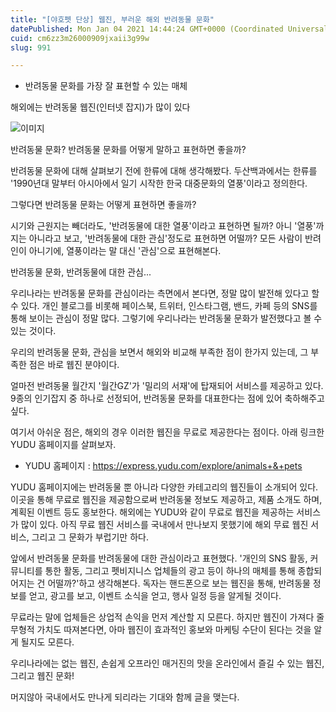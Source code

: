 ```yaml
---
title: "[야호펫 단상] 웹진, 부러운 해외 반려동물 문화"
datePublished: Mon Jan 04 2021 14:44:24 GMT+0000 (Coordinated Universal Time)
cuid: cm6zz3m26000909jxaii3g99w
slug: 991

---
```



- 반려동물 문화를 가장 잘 표현할 수 있는 매체

해외에는 반려동물 웹진(인터넷 잡지)가 많이 있다

![이미지](https://cdn.hashnode.com/res/hashnode/image/upload/v1739247573658/c45e7c3e-5c07-4c74-93c6-a404dedfa1ba.jpeg)

반려동물 문화? 반려동물 문화를 어떻게 말하고 표현하면 좋을까?

반려동물 문화에 대해 살펴보기 전에 한류에 대해 생각해봤다. 두산백과에서는 한류를 '1990년대 말부터 아시아에서 일기 시작한 한국 대중문화의 열풍'이라고 정의한다.

그렇다면 반려동물 문화는 어떻게 표현하면 좋을까?

시기와 근원지는 빼더라도, '반려동물에 대한 열풍'이라고 표현하면 될까? 아니 '열풍'까지는 아니라고 보고, '반려동물에 대한 관심'정도로 표현하면 어떨까? 모든 사람이 반려인이 아니기에, 열풍이라는 말 대신 '관심'으로 표현해본다.

반려동물 문화, 반려동물에 대한 관심...

우리나라는 반려동물 문화를 관심이라는 측면에서 본다면, 정말 많이 발전해 있다고 할 수 있다. 개인 블로그를 비롯해 페이스북, 트위터, 인스타그램, 밴드, 카페 등의 SNS를 통해 보이는 관심이 정말 많다. 그렇기에 우리나라는 반려동물 문화가 발전했다고 볼 수 있는 것이다.

우리의 반려동물 문화, 관심을 보면서 해외와 비교해 부족한 점이 한가지 있는데, 그 부족한 점은 바로 웹진 분야이다.

얼마전 반려동물 월간지 '월간GZ'가 '밀리의 서재'에 탑재되어 서비스를 제공하고 있다. 9종의 인기잡지 중 하나로 선정되어, 반려동물 문화를 대표한다는 점에 있어 축하해주고 싶다.

여기서 아쉬운 점은, 해외의 경우 이러한 웹진을 무료로 제공한다는 점이다. 아래 링크한 YUDU 홈페이지를 살펴보자.

* YUDU 홈페이지 : https://express.yudu.com/explore/animals+&+pets

YUDU 홈페이지에는 반려동물 뿐 아니라 다양한 카테고리의 웹진들이 소개되어 있다. 이곳을 통해 무료로 웹진을 제공함으로써 반려동물 정보도 제공하고, 제품 소개도 하며, 계획된 이벤트 등도 홍보한다. 해외에는 YUDU와 같이 무료로 웹진을 제공하는 서비스가 많이 있다. 아직 무료 웹진 서비스를 국내에서 만나보지 못했기에 해외 무료 웹진 서비스, 그리고 그 문화가 부럽기만 하다.

앞에서 반려동물 문화를 반려동물에 대한 관심이라고 표현했다. '개인의 SNS 활동, 커뮤니티를 통한 활동, 그리고 펫비지니스 업체들의 광고 등이 하나의 매체를 통해 종합되어지는 건 어떨까?'하고 생각해본다. 독자는 핸드폰으로 보는 웹진을 통해, 반려동물 정보를 얻고, 광고를 보고, 이벤트 소식을 얻고, 행사 일정 등을 알게될 것이다.

무료라는 말에 업체들은 상업적 손익을 먼저 계산할 지 모른다. 하지만 웹진이 가져다 줄 무형적 가치도 따져본다면, 아마 웹진이 효과적인 홍보와 마케팅 수단이 된다는 것을 알게 될지도 모른다.

우리나라에는 없는 웹진, 손쉽게 오프라인 매거진의 맛을 온라인에서 즐길 수 있는 웹진, 그리고 웹진 문화!

머지않아 국내에서도 만나게 되리라는 기대와 함께 글을 맺는다.